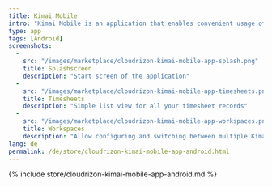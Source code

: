 ```yaml
---
title: Kimai Mobile
intro: "Kimai Mobile is an application that enables convenient usage of Kimai on your Android mobile device"
type: app 
tags: [Android]
screenshots:
  -
    src: "/images/marketplace/cloudrizon-kimai-mobile-app-splash.png"
    title: Splashscreen
    description: "Start screen of the application"
  -
    src: "/images/marketplace/cloudrizon-kimai-mobile-app-timesheets.png"
    title: Timesheets
    description: "Simple list view for all your timesheet records"
  -
    src: "/images/marketplace/cloudrizon-kimai-mobile-app-workspaces.png"
    title: Workspaces
    description: "Allow configuring and switching between multiple Kimai instances"
lang: de
permalink: /de/store/cloudrizon-kimai-mobile-app-android.html
---
```


{% include store/cloudrizon-kimai-mobile-app-android.md %}

